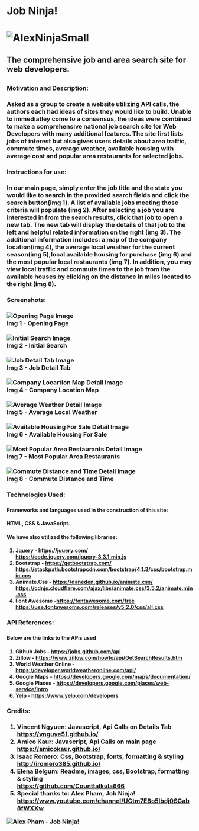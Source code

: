 <h1>Job Ninja!<h1> 

![AlexNinjaSmall](./assets/images/AlexNinjaTransparentSmall.png)

<h2>The comprehensive job and area search site for web developers.<h2>

<h3>Motivation and Description:<h3>

<p>Asked as a group to create a website utilizing API calls, the authors each had ideas of sites they would like to build. Unable to immediatley come to a consensus, the ideas were combined to make a comprehensive national job search site for Web Developers with many additional features. The site first lists jobs of interest but also gives users details about area traffic, commute times, average weather, available housing with average cost and popular area restaurants for selected jobs.<p>

<h3>Instructions for use:<h3>

<p>In our main page, simply enter the job title and the state you would like to search in the provided search fields and click the search button(img 1). A list of available jobs meeting those criteria will populate (img 2). After selecting a job you are interested in from the search results, click that job to open a new tab. The new tab will display the details of that job to the left and helpful related information on the right (img 3). The additional information includes: a map of the company location(img 4), the average local weather for the current season(img 5),local available housing for purchase (img 6) and the most popular local restaurants (img 7). In addition, you may view local traffic and commute times to the job from the available houses by clicking on the distance in miles located to the right (img 8). <p>

<h3>Screenshots:<h3>

![Opening Page Image](./assets/images/Screenshot1.png)
<br>
Img 1 - Opening Page<br>
<br>
![Initial Search Image](./assets/images/Screenshot2.png)
<br>
Img 2 - Initial Search<br>
<br>
![Job Detail Tab Image](./assets/images/Screenshot3.png)
<br>
Img 3 - Job Detail Tab<br>
<br>
![Company Locartion Map Detail Image](./assets/images/Screenshot4.png)
<br>
Img 4 - Company Location Map <br>
<br>
![Average Weather Detail Image](./assets/images/Screenshot5.png)
<br>
Img 5 - Average Local Weather<br>
<br>
![Available Housing For Sale Detail Image](./assets/images/Screenshot6.png)
<br>
Img 6 - Available Housing For Sale<br>
<br>
![Most Popular Area Restaurants Detail Image](./assets/images/Screenshot7.png)
<br>
Img 7 - Most Popular Area Restaurants<br>
<br>
![Commute Distance and Time Detail Image](./assets/images/Screenshot8.png)
<br>
Img 8 - Commute Distance and Time<br>

<h3>Technologies Used:<h3>

<h4>Frameworks and languages used in the construction of this site:<h4>
 HTML, CSS & JavaScript.

<h4>We have also utilized the following libraries:<h4>

1. Jquery - https://jquery.com/<br>
https://code.jquery.com/jquery-3.3.1.min.js
2. Bootstrap - https://getbootstrap.com/<br>
https://stackpath.bootstrapcdn.com/bootstrap/4.1.3/css/bootstrap.min.ccs
3. Animate.Css - https://daneden.github.io/animate.css/<br>
https://cdnjs.cloudflare.com/ajax/libs/animate.css/3.5.2/animate.min.css
4. Font Awesome -https://fontawesome.com/free<br>
https://use.fontawesome.com/releases/v5.2.0/css/all.css

<h3>API References:<h3>
<h4>Below are the links to the APis used<h4>

1. Github Jobs - https://jobs.github.com/api
2. Zillow - https://www.zillow.com/howto/api/GetSearchResults.htm
3. World Weather Online - https://developer.worldweatheronline.com/api/
4. Google Maps - https://developers.google.com/maps/documentation/
5. Google Places - https://developers.google.com/places/web-service/intro
6. Yelp - https://www.yelp.com/developers

<h3>Credits:<h3>

1. Vincent Ngyuen: Javascript, Api Calls on Details Tab<br>
    https://vnguye51.github.io/
2. Amico Kaur: Javascript, Api Calls on main page<br>
    https://amicokaur.github.io/
3. Isaac Romero: Css, Bootstrap, fonts, formatting & styling<br>
    http://iromero385.github.io/
4. Elena Belgum: Readme, images, css, Bootstrap, formatting & styling<br>
    https://github.com/Counttalkula666
5. Special thanks to: Alex Pham, Job Ninja!<br>
    https://www.youtube.com/channel/UCtm7E8o5lbdj0SGab8fWXXw

![Alex Pham - Job Ninja!](./assets/images/AlexNinjaTransparent.png)

